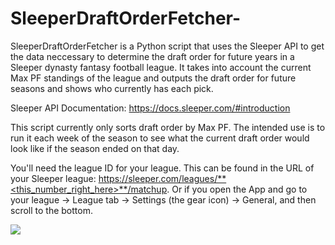# SleeperDraftOrderFetcher-
SleeperDraftOrderFetcher is a Python script that uses the Sleeper API to get the data neccessary to determine the draft order for future years in a Sleeper dynasty fantasy football league. It takes into account the current Max PF standings of the league and outputs the draft order for future seasons and shows who currently has each pick. 

Sleeper API Documentation: https://docs.sleeper.com/#introduction

This script currently only sorts draft order by Max PF. The intended use is to run it each week of the season to see what the current draft order would look like if the season ended on that day.

You'll need the league ID for your league. This can be found in the URL of your Sleeper league: https://sleeper.com/leagues/**<this_number_right_here>**/matchup. Or if you open the App and go to your league -> League tab -> Settings (the gear icon) -> General, and then scroll to the bottom. 

![](https://github.com/george-harding/SleeperDraftOrderFetcher-/blob/main/SleeperDraftOrderFetcher.gif)
